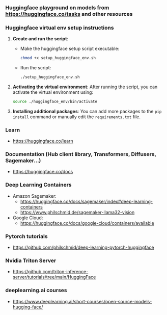 ### Huggingface playground on models from https://huggingface.co/tasks and other resources

### Huggingface virtual env setup instructions

1. **Create and run the script**:
   - Make the huggingface setup script executable:
     ```bash
     chmod +x setup_huggingface_env.sh
     ```
   - Run the script:
     ```bash
     ./setup_huggingface_env.sh
     ```

2. **Activating the virtual environment**:
   After running the script, you can activate the virtual environment using:
   ```bash
   source ./huggingface_env/bin/activate
   ```

3. **Installing additional packages**:
   You can add more packages to the `pip install` command or manually edit the `requirements.txt` file.

### Learn
   - https://huggingface.co/learn

### Documentation (Hub client library, Transformers, Diffusers, Sagemaker...)
   - https://huggingface.co/docs

### Deep Learning Containers
   - Amazon Sagemaker:
      - https://huggingface.co/docs/sagemaker/index#deep-learning-containers
      - https://www.philschmid.de/sagemaker-llama32-vision    
   - Google Cloud:
      - https://huggingface.co/docs/google-cloud/containers/available
   

### Pytorch tutorials 
   - https://github.com/philschmid/deep-learning-pytorch-huggingface

### Nvidia Triton Server
   - https://github.com/triton-inference-server/tutorials/tree/main/HuggingFace

### deeplearning.ai courses
   - https://www.deeplearning.ai/short-courses/open-source-models-hugging-face/
